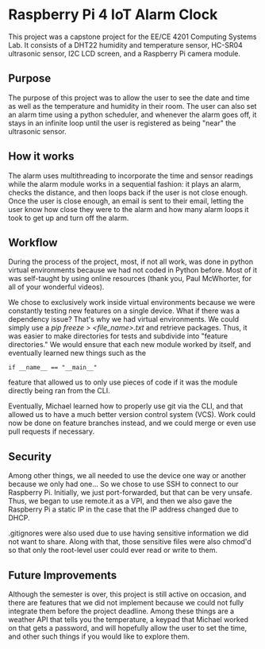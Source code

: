 # Raspberry Pi 4 IoT Alarm Clock

This project was a capstone project for the EE/CE 4201 Computing Systems Lab. It consists of
a DHT22 humidity and temperature sensor, HC-SR04 ultrasonic sensor, I2C LCD screen, and a Raspberry Pi
camera module.
## Purpose
The purpose of this project was to allow the user to see the date and time as well as the temperature
and humidity in their room. The user can also set an alarm time using a python scheduler, and whenever
the alarm goes off, it stays in an infinite loop until the user is registered as being "near" the
ultrasonic sensor.
## How it works
The alarm uses multithreading to incorporate the time and sensor readings while the alarm module
works in a sequential fashion: it plays an alarm, checks the distance, and then loops back
if the user is not close enough. Once the user is close enough, an email is sent to their email,
letting the user know how close they were to the alarm and how many alarm loops it took to
get up and turn off the alarm.
## Workflow
During the process of the project, most, if not all work, was done in python virtual environments
because we had not coded in Python before. Most of it was self-taught by using online resources
(thank you, Paul McWhorter, for all of your wonderful videos).

We chose to exclusively work inside virtual environments because we were constantly testing
new features on a single device. What if there was a dependency issue? That's why we had virtual
environments. We could simply use a *pip freeze > <file_name>.txt* and retrieve packages.
Thus, it was easier to make directories for tests and subdivide into "feature directories."
We would ensure that each new module worked by itself, and eventually learned new things such
as the

    if __name__ == "__main__"
    
feature that allowed us to only use pieces of code if it was the module directly being ran from
the CLI.

Eventually, Michael learned how to properly use git via the CLI, and that allowed us to have
a much better version control system (VCS). Work could now be done on feature branches instead,
and we could merge or even use pull requests if necessary.
## Security
Among other things, we all needed to use the device one way or another because we only had one...
So we chose to use SSH to connect to our Raspberry Pi. Initially, we just port-forwarded, but
that can be very unsafe. Thus, we began to use remote.it as a VPI, and then we also gave the
Raspberry Pi a static IP in the case that the IP address changed due to DHCP.

.gitignores were also used due to use having sensitive information we did not want to share.
Along with that, those sensitive files were also chmod'd so that only the root-level user
could ever read or write to them.
## Future Improvements
Although the semester is over, this project is still active on occasion, and there are
features that we did not implement because we could not fully integrate them before
the project deadline. Among these things are a weather API that tells you the temperature,
a keypad that Michael worked on that gets a password, and will hopefully allow the user
to set the time, and other such things if you would like to explore them.
